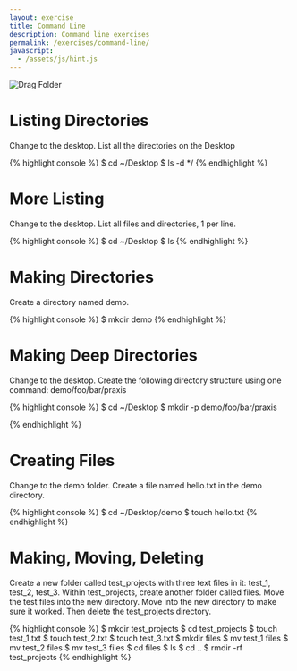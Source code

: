 ```yaml
---
layout: exercise
title: Command Line
description: Command line exercises
permalink: /exercises/command-line/
javascript:
  - /assets/js/hint.js
---
```


![Drag Folder](http://media.24ways.org/2013/coyier/drag-folder.gif)

# Listing Directories

Change to the desktop. List all the directories on the Desktop

{% highlight console %}
$ cd ~/Desktop
$ ls -d */
{% endhighlight %}

# More Listing

Change to the desktop. List all files and directories, 1 per line.

{% highlight console %}
$ cd ~/Desktop
$ ls
{% endhighlight %}

# Making Directories

Create a directory named demo.

{% highlight console %}
$ mkdir demo
{% endhighlight %}

# Making Deep Directories

Change to the desktop. Create the following directory structure using one command: demo/foo/bar/praxis

{% highlight console %}
$ cd ~/Desktop
$ mkdir -p demo/foo/bar/praxis

{% endhighlight %}

# Creating Files

Change to the demo folder. Create a file named hello.txt in the demo directory.

 {% highlight console %}
$ cd ~/Desktop/demo
$ touch hello.txt
{% endhighlight %}

# Making, Moving, Deleting

Create a new folder called test_projects with three text files in it: test_1, test_2, test_3. Within test_projects, create another folder called files. Move the test files into the new directory. Move into the new directory to make sure it worked. Then delete the test_projects directory.

{% highlight console %}
$ mkdir test_projects
$ cd test_projects
$ touch test_1.txt
$ touch test_2.txt
$ touch test_3.txt
$ mkdir files
$ mv test_1 files
$ mv test_2 files
$ mv test_3 files
$ cd files
$ ls
$ cd ..
$ rmdir -rf test_projects
{% endhighlight %}
